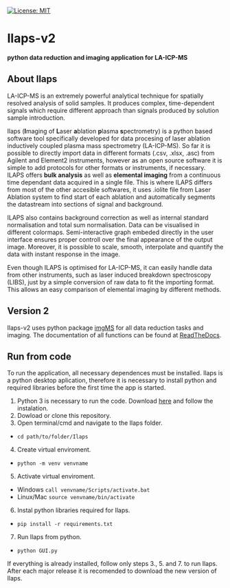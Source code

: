 [![License: MIT](https://img.shields.io/badge/License-MIT-yellow.svg)](https://opensource.org/licenses/MIT) 


# Ilaps-v2
**python data reduction and imaging application for LA-ICP-MS**

## About Ilaps
LA-ICP-MS is an extremely powerful analytical technique for spatially resolved analysis of solid samples. It produces complex, time-dependent signals which require different approach than signals produced by solution sample introduction. 

Ilaps (**I**maging of **L**aser **a**blation **p**lasma **s**pectrometry) is a python based software tool specifically developed for data procesing of laser ablation inductively coupled plasma mass spectrometry (LA-ICP-MS). So far it is possible to directly import data in different formats (.csv, .xlsx, .asc) from Agilent and Element2 instruments, however as an open source software it is simple to add protocols for other formats or instruments, if necessary. ILAPS offers **bulk analysis** as well as **elemental imaging** from a continuous time dependant data acquired in a single file. This is where ILAPS differs from most of the other accesible softwares, it uses .iolite file from Laser Ablation system to find start of each ablation and automatically segments the datastream into sections of signal and background.

ILAPS also contains background correction as well as internal standard normalisation and total sum normalisation. Data can be visualised in different colormaps. Semi-interactive graph embeded directly in the user interface ensures proper controll over the final appearance of the output image. Moreover, it is possible to scale, smooth, interpolate and quantify the data with instant response in the image. 

Even though ILAPS is optimised for LA-ICP-MS, it can easily handle data from other instruments, such as laser induced breakdown spectroscopy (LIBS), just by a simple conversion of raw data to fit the importing format. This allows an easy comparison of elemental imaging by different methods.

## Version 2
Ilaps-v2 uses python package [imgMS](https://github.com/nikadilli/imgMS) for all data reduction tasks and imaging. The documentation of all functions can be found at [ReadTheDocs](https://imgms.readthedocs.io/en/latest/). 

## Run from code 
To run the application, all necessary dependences must be installed. Ilaps is a python desktop aplication, therefore it is necessary to install python and required libraries before the first time the app is started.

1. Python 3 is necessary to run the code. Download [here](https://www.python.org/downloads/) and follow the instalation.
2. Dowload or clone this repository.
3. Open terminal/cmd and navigate to the Ilaps folder.
  * `cd path/to/folder/Ilaps`
4. Create virtual enviroment. 
  * `python -m venv venvname`
5. Activate virtual enviroment. 
  * Windows `call venvname/Scripts/activate.bat`
  * Linux/Mac `source venvname/bin/activate`
6. Instal python libraries required for Ilaps.
  * `pip install -r requirements.txt`
7. Run Ilaps from python.
  * `python GUI.py`

If everything is already installed, follow only steps 3., 5. and 7. to run Ilaps. 
After each major release it is recomended to download the new version of Ilaps.
